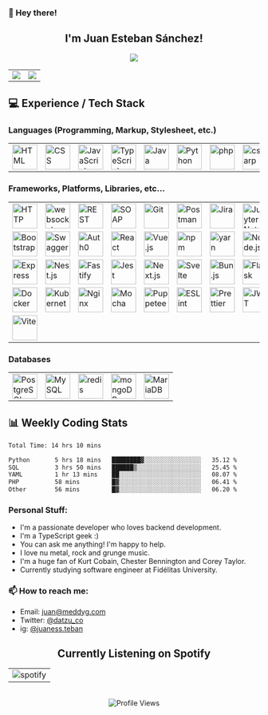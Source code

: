 ### 👋 Hey there!

<h2 align="center"> I'm Juan Esteban Sánchez!</h2>
<p align="center">
  <img src="https://github-profile-trophy.vercel.app/?username=datzu712&row=2&column=3&theme=darkhub">
</p>

<table>
  <tr>
    <td valign="top">
        <img src="https://github-readme-stats-fork-liard.vercel.app/api?username=datzu712&theme=radical&show_icons=true&hide_border=false&count_private=true&include_all_commits=true&cache_seconds=1800"></img>
    </td>
    <td valign="top">
        <img src="https://github-readme-streak-stats.herokuapp.com/?user=datzu712&theme=radical&hide_border=false"></img>
    </td>
  </tr>
</table>

## 💻 Experience / Tech Stack

### Languages (Programming, Markup, Stylesheet, etc.)

<table>
	<tr>
		<td><img width="50" src="https://user-images.githubusercontent.com/25181517/192158954-f88b5814-d510-4564-b285-dff7d6400dad.png" alt="HTML" title="HTML"/></td>
		<td><img width="50" src="https://user-images.githubusercontent.com/25181517/183898674-75a4a1b1-f960-4ea9-abcb-637170a00a75.png" alt="CSS" title="CSS"/></td>
		<td><img width="50" src="https://user-images.githubusercontent.com/25181517/117447155-6a868a00-af3d-11eb-9cfe-245df15c9f3f.png" alt="JavaScript" title="JavaScript"/></td>
		<td><img width="50" src="https://user-images.githubusercontent.com/25181517/183890598-19a0ac2d-e88a-4005-a8df-1ee36782fde1.png" alt="TypeScript" title="TypeScript"/></td>
		<td><img width="50" src="https://user-images.githubusercontent.com/25181517/117201156-9a724800-adec-11eb-9a9d-3cd0f67da4bc.png" alt="Java" title="Java"/></td>
		<td><img width="50" src="https://user-images.githubusercontent.com/25181517/183423507-c056a6f9-1ba8-4312-a350-19bcbc5a8697.png" alt="Python" title="Python"/></td>
		<td><img width="50" src="https://user-images.githubusercontent.com/25181517/183570228-6a040b9f-3ddf-47a2-a201-743121dac664.png" alt="php" title="php"/></td>
		<td><img width="50" src="https://static-00.iconduck.com/assets.00/c-sharp-c-icon-1822x2048-wuf3ijab.png" alt="csharp" title="csharp"/></td>
		<td><img width="50" src="https://user-images.githubusercontent.com/25181517/192158606-7c2ef6bd-6e04-47cf-b5bc-da2797cb5bda.png" alt="bash" title="bash"/></td>
	</tr>
</table>

### Frameworks, Platforms, Libraries, etc...

<div>
	<table>
		<tr>
			<td><img width="50" src="https://user-images.githubusercontent.com/25181517/192107854-765620d7-f909-4953-a6da-36e1ef69eea6.png" alt="HTTP" title="HTTP"/></td>
			<td><img width="50" src="https://user-images.githubusercontent.com/25181517/187070862-03888f18-2e63-4332-95fb-3ba4f2708e59.png" alt="websocket" title="websocket"/></td>
			<td><img width="50" src="https://user-images.githubusercontent.com/25181517/192107858-fe19f043-c502-4009-8c47-476fc89718ad.png" alt="REST" title="REST"/></td>
			<td><img width="50" src="https://user-images.githubusercontent.com/25181517/192107860-9a9f0894-0e34-4ab3-964d-6297ee4c00e9.png" alt="SOAP" title="SOAP"/></td>
			<td><img width="50" src="https://user-images.githubusercontent.com/25181517/192108372-f71d70ac-7ae6-4c0d-8395-51d8870c2ef0.png" alt="Git" title="Git"/></td>
			<td><img width="50" src="https://user-images.githubusercontent.com/25181517/192109061-e138ca71-337c-4019-8d42-4792fdaa7128.png" alt="Postman" title="Postman"/></td>
			<td><img width="50" src="https://user-images.githubusercontent.com/25181517/183912952-83784e94-629d-4c34-a961-ae2ae795b662.png" alt="Jira" title="Jira"/></td>
			<td><img width="50" src="https://user-images.githubusercontent.com/25181517/183914128-3fc88b4a-4ac1-40e6-9443-9a30182379b7.png" alt="Jupyter Notebook" title="Jupyter Notebook"/></td>
			<td><img width="50" src="https://newrelic.com/themes/custom/erno/assets/mediakit/new_relic_logo_vertical.png" alt="New Relic" title="New Relic"/></td>
		</tr>
		<tr>
			<td><img width="50" src="https://user-images.githubusercontent.com/25181517/183898054-b3d693d4-dafb-4808-a509-bab54cf5de34.png" alt="Bootstrap" title="Bootstrap"/></td>
			<td><img width="50" src="https://user-images.githubusercontent.com/25181517/186711335-a3729606-5a78-4496-9a36-06efcc74f800.png" alt="Swagger" title="Swagger"/></td>
			<td><img width="50" src="https://cdn.brighttalk.com/ams/california/images/channel/19357/image_840418.png" alt="Auth0" title="Auth0"/></td>
			<td><img width="50" src="https://user-images.githubusercontent.com/25181517/183897015-94a058a6-b86e-4e42-a37f-bf92061753e5.png" alt="React" title="React"/></td>
			<td><img width="50" src="https://user-images.githubusercontent.com/25181517/117448124-a2da9800-af3e-11eb-85d2-bd1b69b65603.png" alt="Vue.js" title="Vue.js"/></td>
			<td><img width="50" src="https://user-images.githubusercontent.com/25181517/121401671-49102800-c959-11eb-9f6f-74d49a5e1774.png" alt="npm" title="npm"/></td>
			<td><img width="50" src="https://user-images.githubusercontent.com/25181517/183049794-a3dfaddd-22ee-4ffe-b0b4-549ccd4879f9.png" alt="yarn" title="yarn"/></td>
			<td><img width="50" src="https://user-images.githubusercontent.com/25181517/183568594-85e280a7-0d7e-4d1a-9028-c8c2209e073c.png" alt="Node.js" title="Node.js"/></td>
			<td><img width="50" src="https://www.svgrepo.com/show/354332/sentry-icon.svg" alt="Sentry" title="Sentry"/></td>
		</tr>
		<tr>
			<td><img width="50" src="https://user-images.githubusercontent.com/25181517/183859966-a3462d8d-1bc7-4880-b353-e2cbed900ed6.png" alt="Express" title="Express"/></td>
			<td><img width="50" src="https://github.com/marwin1991/profile-technology-icons/assets/136815194/519bfaf3-c242-431e-a269-876979f05574" alt="Nest.js" title="Nest.js"/></td>
			<td><img width="50" src="https://user-images.githubusercontent.com/46967826/235814699-7bf7e5ce-19d1-469b-9efe-fe89412349d8.png" alt="Fastify" title="Fastify"/></td>
			<td><img width="50" src="https://user-images.githubusercontent.com/25181517/187955005-f4ca6f1a-e727-497b-b81b-93fb9726268e.png" alt="Jest" title="Jest"/></td>
			<td><img width="50" src="https://github.com/marwin1991/profile-technology-icons/assets/136815194/5f8c622c-c217-4649-b0a9-7e0ee24bd704" alt="Next.js" title="Next.js"/></td>
			<td><img width="50" src="https://github.com/marwin1991/profile-technology-icons/assets/136815194/e56b5093-2f58-40cc-b194-5bdde41077b5" alt="Svelte" title="Svelte"/></td>
			<td><img width="50" src="https://github.com/marwin1991/profile-technology-icons/assets/136815194/7e9599e9-0570-4bb6-b17f-676ed589912f" alt="Bun.js" title="Bun.js"/></td>
			<td><img width="50" src="https://user-images.githubusercontent.com/25181517/183423775-2276e25d-d43d-4e58-890b-edbc88e915f7.png" alt="Flask" title="Flask"/></td>
			<td><img width="50" src="https://cdn.icon-icons.com/icons2/2415/PNG/512/apache_original_wordmark_logo_icon_146643.png" alt="Apache" title="Apache"/></td>
		</tr>
		<tr>
			<td><img width="50" src="https://user-images.githubusercontent.com/25181517/117207330-263ba280-adf4-11eb-9b97-0ac5b40bc3be.png" alt="Docker" title="Docker"/></td>
			<td><img width="50" src="https://user-images.githubusercontent.com/25181517/182534006-037f08b5-8e7b-4e5f-96b6-5d2a5558fa85.png" alt="Kubernetes" title="Kubernetes"/></td>
			<td><img width="50" src="https://user-images.githubusercontent.com/25181517/183345125-9a7cd2e6-6ad6-436f-8490-44c903bef84c.png" alt="Nginx" title="Nginx"/></td>
			<td><img width="50" src="https://user-images.githubusercontent.com/25181517/201476630-f47cfff6-fdee-4ee1-9092-1793b71b1ca3.png" alt="Mocha" title="Mocha"/></td>
			<td><img width="50" src="https://github.com/marwin1991/profile-technology-icons/assets/136815194/ab742751-b55b-43d7-8f49-9a67e293f67c" alt="Puppeteer" title="Puppeteer"/></td>
            		<td><img width="50" src="https://upload.wikimedia.org/wikipedia/commons/thumb/e/e3/ESLint_logo.svg/1200px-ESLint_logo.svg.png" alt="ESLint" title="ESLint"/></td>
            		<td><img width="50" src="https://brandslogos.com/wp-content/uploads/images/large/prettier-logo.png" alt="Prettier" title="Prettier"/></td>
            		<td><img width="50" src=https://seeklogo.com/images/J/jwt-logo-65D86B4640-seeklogo.com.png" alt="JWT" title="JWT"/></td>
			<td><img width="50" src=https://uxwing.com/wp-content/themes/uxwing/download/brands-and-social-media/webpack-icon.png" alt="Webpack" title="Webpack"/></td>
		</tr>
		<tr>
			<td><img width="50" src=https://libreriasjs.com/wp-content/uploads/2022/08/logo_vite-1.png" alt="Vite" title="Vite"/></td>
		</tr>
	</table>
</div>

### Databases

<div>
	<table>
		<tr>
			<td><img width="50" src="https://user-images.githubusercontent.com/25181517/117208740-bfb78400-adf5-11eb-97bb-09072b6bedfc.png" alt="PostgreSQL" title="PostgreSQL"/></code></td>
			<td><img width="50" src="https://user-images.githubusercontent.com/25181517/183896128-ec99105a-ec1a-4d85-b08b-1aa1620b2046.png" alt="MySQL" title="MySQL"/></code></td>
			<td><img width="50" src="https://user-images.githubusercontent.com/25181517/182884894-d3fa6ee0-f2b4-4960-9961-64740f533f2a.png" alt="redis" title="redis"/></code></td>
			<td><img width="50" src="https://user-images.githubusercontent.com/25181517/182884177-d48a8579-2cd0-447a-b9a6-ffc7cb02560e.png" alt="mongoDB" title="mongoDB"/></code></td>
			<td><img width="50" src="https://github.com/marwin1991/profile-technology-icons/assets/136815194/3c698a4f-84e4-4849-a900-476b14311634" alt="MariaDB" title="MariaDB"/></code></td>
		</tr>
	</table>
</div>

## 📊 Weekly Coding Stats

<!--START_SECTION:waka-->

```txt
Total Time: 14 hrs 10 mins

Python       5 hrs 18 mins   ████████▓░░░░░░░░░░░░░░░░   35.12 %
SQL          3 hrs 50 mins   ██████▒░░░░░░░░░░░░░░░░░░   25.45 %
YAML         1 hr 13 mins    ██░░░░░░░░░░░░░░░░░░░░░░░   08.07 %
PHP          58 mins         █▓░░░░░░░░░░░░░░░░░░░░░░░   06.41 %
Other        56 mins         █▓░░░░░░░░░░░░░░░░░░░░░░░   06.20 %
```

<!--END_SECTION:waka-->

### Personal Stuff:

- I'm a passionate developer who loves backend development.
- I'm a TypeScript geek :)
- You can ask me anything! I'm happy to help.
- I love nu metal, rock and grunge music.
- I'm a huge fan of Kurt Cobain, Chester Bennington and Corey Taylor.
- Currently studying software engineer at Fidélitas University.

### 📫 How to reach me:

- Email: juan@meddyg.com
- Twitter: [@datzu_co](https://twitter.com/datzu_co)
- ig: [@juaness.teban](https://www.instagram.com/juaness.teban/)

<div align="center">
    <h2>Currently Listening on Spotify</h2>
    <table>
        <tr>
            <td><img src="https://spotify-github-profile.kittinanx.com/api/view?uid=31b2ceilkinst7dyrt7lyaha65we&cover_image=true&theme=default&show_offline=false&background_color=121212&interchange=false&bar_color=53b14f&bar_color_cover=false" alt="spotify" title="spotify"/></td>
        </tr>
    </table>
    <br>
    <img src="https://komarev.com/ghpvc/?username=datzu712" alt="Profile Views" title="Profile Views"/>
</div>
